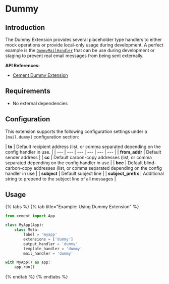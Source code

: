 # Dummy

## Introduction

The Dummy Extension provides several placeholder type handlers to either mock operations or provide local-only usage during development. A perfect example is the [`DummyMailHandler`](http://cement.readthedocs.io/en/2.99/api/ext/ext_dummy/#cement.ext.ext_dummy.DummyMailHandler) that can be use during development or staging to prevent real email messages from being sent externally.

**API References:**

* [Cement Dummy Extension](http://cement.readthedocs.io/en/2.99/api/ext/ext_dummy/)

## Requirements

* No external dependencies

## Configuration

This extension supports the following configuration settings under a `[mail.dummy]` configuration section:

| **to** | Default recipient address \(list, or comma separated depending on the config handler in use. |
| --- | --- | --- | --- | --- | --- |
| **from\_addr** | Default sender address |
| **cc** | Default carbon-copy addresses \(list, or comma separated depending on the config handler in use |
| **bcc** | Default blind-carbon-copy addresses \(list, or comma separated depending on the config handler in use |
| **subject** | Default subject line |
| **subject\_prefix** | Additional string to prepend to the subject line of all messages |

## Usage

{% tabs %}
{% tab title="Example: Using Dummy Extension" %}
```python
from cement import App

class MyApp(App):
    class Meta:
        label = 'myapp'
        extensions = ['dummy']
        output_handler = 'dummy'
        template_handler = 'dummy'
        mail_handler = 'dummy'

with MyApp() as app:
    app.run()
```
{% endtab %}
{% endtabs %}

